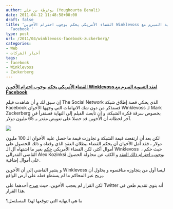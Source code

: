 ```yaml
---
author: يوغرطة بن علي (Youghourta Benali)
date: 2011-04-12 11:48:58+00:00
draft: false
title: 'القضاء الأمريكي يحكم بوجوب احترام الأخوين Winklevoss لعقد التسوية المبرم مع
  Facebook '
type: post
url: /2011/04/winklevoss-facebook-zuckerberg/
categories:
- Web
- أخبار الشركات
tags:
- facebook
- Winklevoss
- Zuckerberg
---
```


**[القضاء الأمريكي يحكم بوجوب احترام الأخوين Winklevoss لعقد التسوية المبرم مع Facebook](http://www.it-scoop.com/2011/04/winklevoss-facebook-zuckerberg/)**


إن سبق لك و أن شاهدت فيلم The Social Network الذي يحكي قصة إطلاق شبكة Facebook فستذكر من دون شك الاتهامات التي وجهها الأخوان Winklevoss لـ Mark Zuckerberg بخصوص سرقة فكرة الشبكة، و إن تابعت الفيلم إلى النهاية فستقرأ في آخر لحظاته أن الأخوين قد حصلا على تعويض مقدر بـ 65 مليون دولار.

[![](http://www.it-scoop.com/wp-content/uploads/2011/04/Winklevoss-vs-Zuckerberg.png)
](http://www.it-scoop.com/2011/04/winklevoss-facebook-zuckerberg/)

لكن بعد أن ارتفعت قيمة الشبكة و تجاوزت قيمة ما حصل عليه الأخوان الـ 100 مليون دولار ، فقد أمل الأخوان أن يحكم القضاء ببطلان العقد الذي وقعاه و ذلك للحصول على أموال أكثر، لكن القضاء الأمريكي [حكم](http://www.scribd.com/doc/52780580/Facebook-v-ConnectU-08-16745) بغير ما اشتهاه آل الـ Winklevoss  ، حيث حكم القاضي الفدرالي Alex Kozinksi [بوجوب احترام ذلك العقد](http://techcrunch.com/2011/04/11/federal-judge-to-winklevoss-twins-facebook-won-deal-with-it/) و الكف عن محاولة الحصول على أموال إضافية.

و يشير القاضي إلى أن الأخوين Winklevoss ليسا أول من يتجاوزه منافسوه و يحاول أن يربح عبر المحاكم ما لم يستطع فعله على أرض الواقع.

لكن القرار لم يعجب الأخوين، حيث [صرح](http://www.twitlonger.com/show/9pqcs0) أحدهما على Twitter أنه ينوي تقديم طعن في هذا القرار.

ما هي النهاية التي تتوقعها لهذا المسلسل؟




